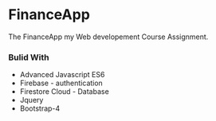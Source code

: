 # FinanceApp
The FinanceApp my Web developement Course Assignment.

### Bulid With
- Advanced Javascript ES6
- Firebase - authentication
- Firestore Cloud - Database
- Jquery
- Bootstrap-4
